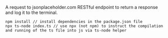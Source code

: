 A request to jsonplaceholder.com RESTful endpoint to return a response and log it to the terminal.

```
npm install // install dependencies in the package.json file
npx ts-node index.ts // use npx (not npm) to instruct the compilation and running of the ts file into js via ts-node helper
```
